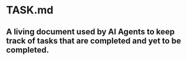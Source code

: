 # TASK.md
## A living document used by AI Agents to keep track of tasks that are completed and yet to be completed.
